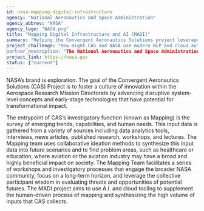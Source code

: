 ```yaml
---
id: nasa-mapping-digital-infrastructure
agency: "National Aeronautics and Space Administration"
agency_abbrev: "NASA"
agency_logo: "NASA.png"
title: "Mapping Digital Infrastructure and AI (MADI)"
summary: "Helping the Convergent Aeronautics Solutions project leverage cloud automation and A.I. to better identify transformational solutions to wicked problems facing humanity."
project_challenge: "How might CAS and NASA use modern NLP and cloud automation to ingest large volumes of unstructure data and understand connections between emerging trends, needs, and technical capabilities across the world?
partner_description: "The National Aeronautics and Space Administration (NASA) is an independent agency responsible for the civil space program, aeronautics research, and space research.  The Convergent Aeronautics Solutions (CAS) project investigates and invests in "wicked problems" and potential solutions that might have transformational impacts on humanity and the environment through the lens of aviation and aerospace research."
project_link: https://nasa.gov
status: ["current"]
---
```

NASA’s brand is exploration. The goal of the Convergent Aeronautics Solutions (CAS) Project is to foster a culture of innovation within the Aerospace Research Mission Directorate by advancing disruptive system-level concepts and early-stage technologies that have potential for transformational impact.

The entrypoint of CAS’s investigatory function (known as Mapping) is the survey of emerging trends, capabilities, and human needs. This input data is gathered from a variety of sources including data analytics tools, interviews, news articles, published research, workshops, and lectures. The Mapping team uses collaborative ideation methods to synthesize this input data into future scenarios and to find problem areas, such as healthcare or education, where aviation or the aviation industry may have a broad and highly beneficial impact on society. The Mapping Team facilitates a series of workshops and investigatory processes that engage the broader NASA community, focus on a long-term horizon, and leverage the collective participant wisdom in evaluating threats and opportunities of potential futures. The MADI project aims to use A.I. and cloud tooling to supplement the human-driven process of mapping and synthesizing the high volume of inputs that CAS collects.
